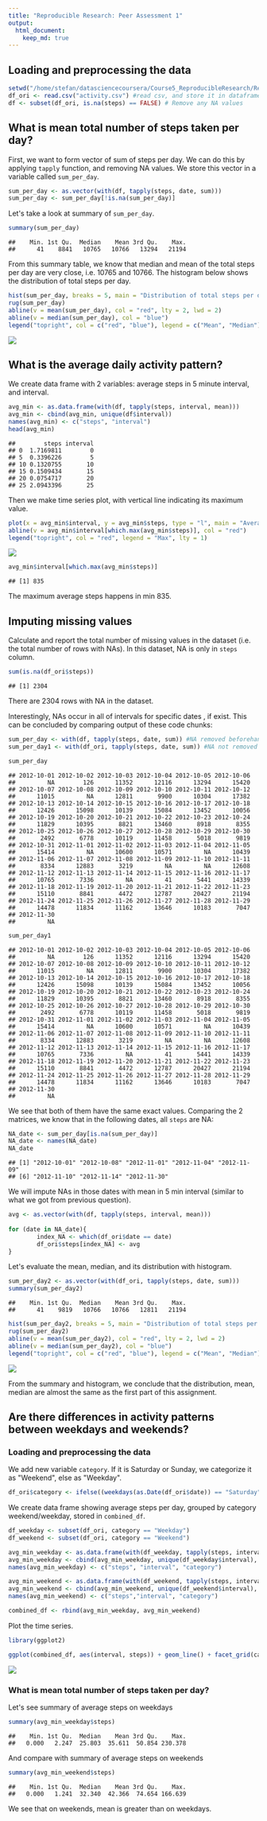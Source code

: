 ```yaml
---
title: "Reproducible Research: Peer Assessment 1"
output: 
  html_document:
    keep_md: true
---
```




## Loading and preprocessing the data

```r
setwd("/home/stefan/datasciencecoursera/Course5_ReproducibleResearch/RepData_PeerAssessment1/") #set your own working directory
df_ori <- read.csv("activity.csv") #read csv, and store it in dataframe called df
df <- subset(df_ori, is.na(steps) == FALSE) # Remove any NA values
```


## What is mean total number of steps taken per day?
First, we want to form vector of sum of steps per day. We can do this by applying `tapply` function, and removing NA values. We store this vector in a variable called `sum_per_day`.

```r
sum_per_day <- as.vector(with(df, tapply(steps, date, sum)))
sum_per_day <- sum_per_day[!is.na(sum_per_day)]
```
Let's take a look at summary of `sum_per_day`.

```r
summary(sum_per_day)
```

```
##    Min. 1st Qu.  Median    Mean 3rd Qu.    Max. 
##      41    8841   10765   10766   13294   21194
```
From this summary table, we know that median and mean of the total steps per day are very close, i.e. 10765 and 10766. The histogram below shows the distribution of total steps per day.

```r
hist(sum_per_day, breaks = 5, main = "Distribution of total steps per day", xlab = "Steps per day")
rug(sum_per_day)
abline(v = mean(sum_per_day), col = "red", lty = 2, lwd = 2)
abline(v = median(sum_per_day), col = "blue")
legend("topright", col = c("red", "blue"), legend = c("Mean", "Median"), lty= c(2,1))
```

![](project1_files/figure-html/unnamed-chunk-4-1.png)<!-- -->


## What is the average daily activity pattern?  
We create data frame with 2 variables: average steps in 5 minute interval, and interval.

```r
avg_min <- as.data.frame(with(df, tapply(steps, interval, mean)))
avg_min <- cbind(avg_min, unique(df$interval))
names(avg_min) <- c("steps", "interval")
head(avg_min)
```

```
##        steps interval
## 0  1.7169811        0
## 5  0.3396226        5
## 10 0.1320755       10
## 15 0.1509434       15
## 20 0.0754717       20
## 25 2.0943396       25
```
Then we make time series plot, with vertical line indicating its maximum value.

```r
plot(x = avg_min$interval, y = avg_min$steps, type = "l", main = "Average number of steps vs 5-min interval", xlab = "Time (Minutes)", ylab = "Average steps")
abline(v = avg_min$interval[which.max(avg_min$steps)], col = "red")
legend("topright", col = "red", legend = "Max", lty = 1)
```

![](project1_files/figure-html/unnamed-chunk-6-1.png)<!-- -->


```r
avg_min$interval[which.max(avg_min$steps)]
```

```
## [1] 835
```

The maximum average steps happens in min 835.


## Imputing missing values  
Calculate and report the total number of missing values in the dataset (i.e. the total number of rows with NAs). In this dataset, NA is only in `steps` column.

```r
sum(is.na(df_ori$steps))
```

```
## [1] 2304
```
There are 2304 rows with NA in the dataset. 

Interestingly, NAs occur in all of intervals for specific dates , if exist. This can be concluded by comparing output of these code chunks:

```r
sum_per_day <- with(df, tapply(steps, date, sum)) #NA removed beforehand
sum_per_day1 <- with(df_ori, tapply(steps, date, sum)) #NA not removed

sum_per_day
```

```
## 2012-10-01 2012-10-02 2012-10-03 2012-10-04 2012-10-05 2012-10-06 
##         NA        126      11352      12116      13294      15420 
## 2012-10-07 2012-10-08 2012-10-09 2012-10-10 2012-10-11 2012-10-12 
##      11015         NA      12811       9900      10304      17382 
## 2012-10-13 2012-10-14 2012-10-15 2012-10-16 2012-10-17 2012-10-18 
##      12426      15098      10139      15084      13452      10056 
## 2012-10-19 2012-10-20 2012-10-21 2012-10-22 2012-10-23 2012-10-24 
##      11829      10395       8821      13460       8918       8355 
## 2012-10-25 2012-10-26 2012-10-27 2012-10-28 2012-10-29 2012-10-30 
##       2492       6778      10119      11458       5018       9819 
## 2012-10-31 2012-11-01 2012-11-02 2012-11-03 2012-11-04 2012-11-05 
##      15414         NA      10600      10571         NA      10439 
## 2012-11-06 2012-11-07 2012-11-08 2012-11-09 2012-11-10 2012-11-11 
##       8334      12883       3219         NA         NA      12608 
## 2012-11-12 2012-11-13 2012-11-14 2012-11-15 2012-11-16 2012-11-17 
##      10765       7336         NA         41       5441      14339 
## 2012-11-18 2012-11-19 2012-11-20 2012-11-21 2012-11-22 2012-11-23 
##      15110       8841       4472      12787      20427      21194 
## 2012-11-24 2012-11-25 2012-11-26 2012-11-27 2012-11-28 2012-11-29 
##      14478      11834      11162      13646      10183       7047 
## 2012-11-30 
##         NA
```

```r
sum_per_day1
```

```
## 2012-10-01 2012-10-02 2012-10-03 2012-10-04 2012-10-05 2012-10-06 
##         NA        126      11352      12116      13294      15420 
## 2012-10-07 2012-10-08 2012-10-09 2012-10-10 2012-10-11 2012-10-12 
##      11015         NA      12811       9900      10304      17382 
## 2012-10-13 2012-10-14 2012-10-15 2012-10-16 2012-10-17 2012-10-18 
##      12426      15098      10139      15084      13452      10056 
## 2012-10-19 2012-10-20 2012-10-21 2012-10-22 2012-10-23 2012-10-24 
##      11829      10395       8821      13460       8918       8355 
## 2012-10-25 2012-10-26 2012-10-27 2012-10-28 2012-10-29 2012-10-30 
##       2492       6778      10119      11458       5018       9819 
## 2012-10-31 2012-11-01 2012-11-02 2012-11-03 2012-11-04 2012-11-05 
##      15414         NA      10600      10571         NA      10439 
## 2012-11-06 2012-11-07 2012-11-08 2012-11-09 2012-11-10 2012-11-11 
##       8334      12883       3219         NA         NA      12608 
## 2012-11-12 2012-11-13 2012-11-14 2012-11-15 2012-11-16 2012-11-17 
##      10765       7336         NA         41       5441      14339 
## 2012-11-18 2012-11-19 2012-11-20 2012-11-21 2012-11-22 2012-11-23 
##      15110       8841       4472      12787      20427      21194 
## 2012-11-24 2012-11-25 2012-11-26 2012-11-27 2012-11-28 2012-11-29 
##      14478      11834      11162      13646      10183       7047 
## 2012-11-30 
##         NA
```

We see that both of them have the same exact values. Comparing the 2 matrices, we know that in the following dates, all `steps` are NA:

```r
NA_date <- sum_per_day[is.na(sum_per_day)]
NA_date <- names(NA_date)
NA_date
```

```
## [1] "2012-10-01" "2012-10-08" "2012-11-01" "2012-11-04" "2012-11-09"
## [6] "2012-11-10" "2012-11-14" "2012-11-30"
```
We will impute NAs in those dates with mean in 5 min interval (similar to what we got from previous question).


```r
avg <- as.vector(with(df, tapply(steps, interval, mean)))
 
for (date in NA_date){
        index_NA <- which(df_ori$date == date)
        df_ori$steps[index_NA] <- avg
}
```

Let's evaluate the mean, median, and its distribution with histogram.


```r
sum_per_day2 <- as.vector(with(df_ori, tapply(steps, date, sum)))
summary(sum_per_day2)
```

```
##    Min. 1st Qu.  Median    Mean 3rd Qu.    Max. 
##      41    9819   10766   10766   12811   21194
```

```r
hist(sum_per_day2, breaks = 5, main = "Distribution of total steps per day", xlab = "Steps per day")
rug(sum_per_day2)
abline(v = mean(sum_per_day2), col = "red", lty = 2, lwd = 2)
abline(v = median(sum_per_day2), col = "blue")
legend("topright", col = c("red", "blue"), legend = c("Mean", "Median"), lty= c(2,1))
```

![](project1_files/figure-html/unnamed-chunk-13-1.png)<!-- -->

From the summary and histogram, we conclude that the distribution, mean, median are almost the same as the first part of this assignment.

## Are there differences in activity patterns between weekdays and weekends?
### Loading and preprocessing the data
We add new variable `category`. If it is Saturday or Sunday, we categorize it as "Weekend", else as "Weekday".

```r
df_ori$category <- ifelse((weekdays(as.Date(df_ori$date)) == "Saturday" | weekdays(as.Date(df_ori$date)) == "Sunday"), "Weekend", "Weekday")
```

We create data frame showing average steps per day, grouped by category weekend/weekday, stored in `combined_df`.


```r
df_weekday <- subset(df_ori, category == "Weekday")
df_weekend <- subset(df_ori, category == "Weekend")

avg_min_weekday <- as.data.frame(with(df_weekday, tapply(steps, interval, mean)))
avg_min_weekday <- cbind(avg_min_weekday, unique(df_weekday$interval), "Weekday")
names(avg_min_weekday) <- c("steps", "interval", "category")

avg_min_weekend <- as.data.frame(with(df_weekend, tapply(steps, interval, mean)))
avg_min_weekend <- cbind(avg_min_weekend, unique(df_weekend$interval), "Weekend")
names(avg_min_weekend) <- c("steps","interval", "category")

combined_df <- rbind(avg_min_weekday, avg_min_weekend)
```

Plot the time series.

```r
library(ggplot2)

ggplot(combined_df, aes(interval, steps)) + geom_line() + facet_grid(category~.) + ggtitle ("Average number of steps vs 5-min interval")
```

![](project1_files/figure-html/unnamed-chunk-16-1.png)<!-- -->

### What is mean total number of steps taken per day?
Let's see summary of average steps on weekdays

```r
summary(avg_min_weekday$steps)
```

```
##    Min. 1st Qu.  Median    Mean 3rd Qu.    Max. 
##   0.000   2.247  25.803  35.611  50.854 230.378
```
And compare with summary of average steps on weekends

```r
summary(avg_min_weekend$steps)
```

```
##    Min. 1st Qu.  Median    Mean 3rd Qu.    Max. 
##   0.000   1.241  32.340  42.366  74.654 166.639
```

We see that on weekends, mean is greater than on weekdays.
